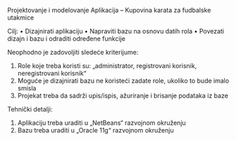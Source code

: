 Projektovanje i modelovanje
Aplikacija – Kupovina karata za fudbalske utakmice

Cilj:
•	Dizajnirati aplikaciju
•	Napraviti bazu na osnovu datih rola
•	Povezati dizajn i bazu i odraditi određene funkcije

Neophodno je zadovoljiti sledeće kriterijume:
1.	Role koje treba koristi su: „administrator, registrovani korisnik, neregistrovani korisnik“
2.	Moguće je dizajnirati bazu ne koristeći zadate role, ukoliko to bude imalo smisla
3.	Projekat treba da sadrži upis/ispis, ažuriranje i brisanje podataka iz baze

Tehnički detalji:
1.	Aplikaciju treba uraditi u „NetBeans“ razvojnom okruženju
2.	Bazu treba uraditi u „Oracle 11g“ razvojnom okruženju
